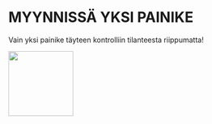 


<h1>MYYNNISSÄ YKSI PAINIKE</h1>
<p>Vain yksi painike täyteen kontrolliin tilanteesta riippumatta!</p>

<img src="https://img-9gag-fun.9cache.com/photo/aKDeR3Z_700bwp.webp" width="128" height="128">
</body>
</html>
